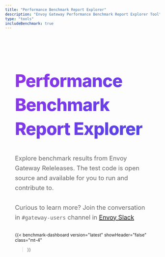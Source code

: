 ```yaml
---
title: "Performance Benchmark Report Explorer"
description: "Envoy Gateway Performance Benchmark Report Explorer Tool"
type: "tools"
includeBenchmark: true
---
```


<style>
  .bt-container {
    max-width: 1200px;
    margin: 0 auto;
    padding: 2rem;
    font-family: -apple-system, BlinkMacSystemFont, "Segoe UI", Roboto, "Helvetica Neue", Arial, sans-serif;
  }

  .bt-title {
    font-size: 3.5rem;
    font-weight: 800;
    margin-bottom: 2.5rem;
    background: linear-gradient(135deg, #9333EA 0%, #4F46E5 100%);
    -webkit-background-clip: text;
    background-clip: text;
    -webkit-text-fill-color: transparent;
    line-height: 1.4;
    letter-spacing: -0.02em;
  }

  .bt-description {
    font-size: 1.25rem;
    color: #666;
    margin-bottom: 2rem;
    line-height: 1.6;
  }
</style>

<div class="bt-container">
  <h1 class="bt-title">Performance Benchmark Report Explorer</h1>
  <p class="bt-description">
    Explore benchmark results from Envoy Gateway Releleases. The test code is open source and available for you to run and contribute to.
  </p>
  <p class="bt-description">Curious to learn more? Join the conversation in <code>#gateway-users</code> channel in <a href="https://communityinviter.com/apps/envoyproxy/envoy">Envoy Slack</a></p>

  {{< benchmark-dashboard
    version="latest"
    showHeader="false"
    class="mt-4"
  >}}
</div>
